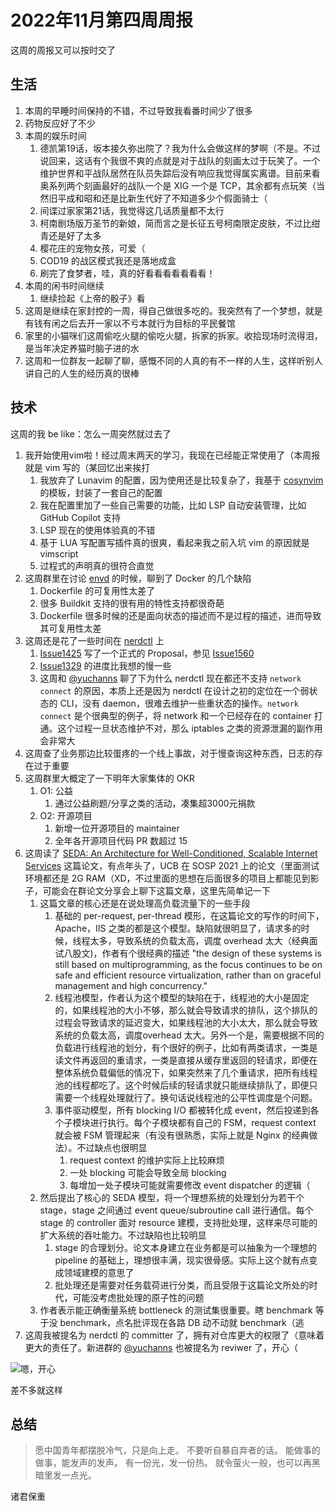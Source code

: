 # 2022年11月第四周周报

这周的周报又可以按时交了

## 生活

1. 本周的早睡时间保持的不错，不过导致我看番时间少了很多
2. 药物反应好了不少
3. 本周的娱乐时间
    1.  德凯第19话，坂本接久弥出院了？我为什么会做这样的梦啊（不是。不过说回来，这话有个我很不爽的点就是对于战队的刻画太过于玩笑了。一个维护世界和平战队居然在队员失踪后没有响应我觉得属实离谱。目前来看奥系列两个刻画最好的战队一个是
    XIG 一个是 TCP，其余都有点玩笑（当然旧平成和昭和还是比新生代好了不知道多少个假面骑士（
    2. 间谍过家家第21话，我觉得这几话质量都不太行
    3. 柯南剧场版万圣节的新娘，简而言之是长征五号柯南限定皮肤，不过比绀青还是好了太多
    4. 樱花庄的宠物女孩，可爱（
    5. COD19 的战区模式我还是落地成盒
    6. 刷完了食梦者，哇，真的好看看看看看看看！
4. 本周的闲书时间继续
    1. 继续捡起《上帝的骰子》看
5. 这周是继续在家封控的一周，得自己做很多吃的。我突然有了一个梦想，就是有钱有闲之后去开一家以不亏本就行为目标的平民餐馆
6. 家里的小猫咪们这周偷吃火腿的偷吃火腿，拆家的拆家。收拾现场时流得泪，是当年决定养猫时脑子进的水
7. 这周和一位群友一起聊了聊，感慨不同的人真的有不一样的人生，这样听别人讲自己的人生的经历真的很棒

## 技术

这周的我 be like：怎么一周突然就过去了

1. 我开始使用vim啦！经过周末两天的学习，我现在已经能正常使用了（本周报就是 vim 写的（某回忆出来挨打
    1. 我放弃了 Lunavim 的配置，因为使用还是比较复杂了，我基于 [cosynvim](https://github.com/glepnir/cosynvim) 的模板，封装了一套自己的配置
    2. 我在配置里加了一些自己需要的功能，比如 LSP 自动安装管理，比如 GitHub Copilot 支持
    3. LSP 现在的使用体验真的不错
    4. 基于 LUA 写配置写插件真的很爽，看起来我之前入坑 vim 的原因就是 vimscript
    5. 过程式的声明真的很符合直觉
2. 这周群里在讨论 [envd](https://github.com/tensorchord/envd) 的时候，聊到了 Docker 的几个缺陷
    1. Dockerfile 的可复用性太差了
    2. 很多 Buildkit 支持的很有用的特性支持都很奇葩
    3. Dockerfile 很多时候的还是面向状态的描述而不是过程的描述，进而导致其可复用性太差
3. 这周还是花了一些时间在 [nerdctl](https://github.com/containerd/nerdctl) 上
    1. [Issue1425](https://github.com/containerd/nerdctl/issues/1425) 写了一个正式的 Proposal，参见 [Issue1560](https://github.com/containerd/nerdctl/issues/1560)
    2. [Issue1329](https://github.com/containerd/nerdctl/issues/1329) 的进度比我想的慢一些
    3. 这周和 [@yuchanns](https://twitter.com/realyuchanns) 聊了下为什么 nerdctl 现在都还不支持 `network connect` 的原因，本质上还是因为 nerdctl 在设计之初的定位在一个弱状态的 CLI，没有 daemon，很难去维护一些重状态的操作。`network connect` 是个很典型的例子，将 network 和一个已经存在的 container 打通。这个过程一旦状态维护不对，那么 iptables 之类的资源泄漏的副作用会非常大
4. 这周查了业务那边比较蛋疼的一个线上事故，对于慢查询这种东西，日志的存在过于重要
5. 这周群里大概定了一下明年大家集体的 OKR
    1. O1: 公益
        1. 通过公益刷题/分享之类的活动，凑集超3000元捐款
    2. O2: 开源项目
        1. 新增一位开源项目的 maintainer
        2. 全年各开源项目代码 PR 数超过 15
6. 这周读了 [SEDA: An Architecture for Well-Conditioned, Scalable Internet Services](http://www.sosp.org/2001/papers/welsh.pdf) 这篇论文，有点年头了，UCB 在 SOSP 2021 上的论文（里面测试环境都还是 2G RAM（XD，不过里面的思想在后面很多的项目上都能见到影子，可能会在群论文分享会上聊下这篇文章，这里先简单记一下
    1. 这篇文章的核心还是在说处理高负载流量下的一些手段
        1. 基础的 per-request, per-thread 模形，在这篇论文的写作的时间下，Apache，IIS 之类的都是这个模型。缺陷就很明显了，请求多的时候，线程太多，导致系统的负载太高，调度 overhead 太大（经典面试八股文)，作者有个很经典的描述 "the design of these systems is still based on multiprogramming, as the focus continues to be on safe and efficient resource virtualization, rather than on graceful management and high concurrency."
        2. 线程池模型，作者认为这个模型的缺陷在于，线程池的大小是固定的，如果线程池的大小不够，那么就会导致请求的排队，这个排队的过程会导致请求的延迟变大，如果线程池的大小太大，那么就会导致系统的负载太高，调度overhead 太大。另外一个是，需要根据不同的负载进行线程池的划分，有个很好的例子，比如有两类请求，一类是读文件再返回的重请求，一类是直接从缓存里返回的轻请求，即便在整体系统负载偏低的情况下，如果突然来了几个重请求，把所有线程池的线程都吃了。这个时候后续的轻请求就只能继续排队了，即便只需要一个线程处理就行了。换句话说线程池的公平性调度是个问题。
        3. 事件驱动模型，所有 blocking I/O 都被转化成 event，然后投递到各个子模块进行执行。每个子模块都有自己的 FSM，request context 就会被 FSM 管理起来（有没有很熟悉，实际上就是 Nginx 的经典做法）。不过缺点也很明显
            1. request context 的维护实际上比较麻烦
            2. 一处 blocking 可能会导致全局 blocking
            3. 每增加一处子模块可能就需要修改 event dispatcher 的逻辑（
    2. 然后提出了核心的 SEDA 模型，将一个理想系统的处理划分为若干个 stage，stage 之间通过 event queue/subroutine call 进行通信。每个 stage 的 controller 面对 resource 建模，支持批处理，这样来尽可能的扩大系统的吞吐能力。不过缺陷也比较明显
        1. stage 的合理划分。论文本身建立在业务都是可以抽象为一个理想的 pipeline 的基础上，理想很丰满，现实很骨感。实际上这个就有点变成领域建模的意思了
        2. 批处理还是需要对任务载荷进行分类，而且受限于这篇论文所处的时代，可能没考虑批处理的原子性的问题
    3. 作者表示能正确衡量系统 bottleneck 的测试集很重要。瞎 benchmark 等于没 benchmark，点名批评现在各路 DB 动不动就 benchmark（逃
7. 这周我被提名为 nerdctl 的 committer 了，拥有对仓库更大的权限了（意味着更大的责任了。新进群的 [@yuchanns](https://twitter.com/realyuchanns) 也被提名为 reviwer 了，开心（

![嗯，开心](https://user-images.githubusercontent.com/7054676/204143126-6d328f30-9774-444a-9be9-8b9a4c8c4f7e.png)

差不多就这样

## 总结

> 愿中国青年都摆脱冷气，只是向上走。 不要听自暴自弃者的话。 能做事的做事，能发声的发声。 有一份光，发一份热。 就令萤火一般，也可以再黑暗里发一点光。

诸君保重
